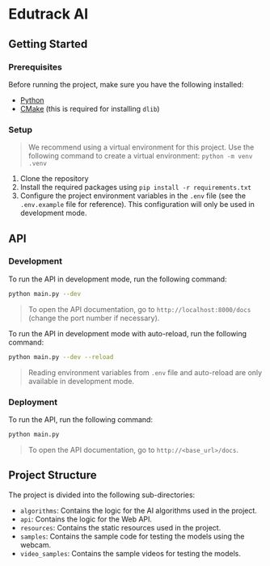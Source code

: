 # Edutrack AI

## Getting Started

### Prerequisites

Before running the project, make sure you have the following installed:
- [Python](https://www.python.org/downloads/)
- [CMake](https://cmake.org/download/) (this is required for installing `dlib`)

### Setup

> We recommend using a virtual environment for this project. Use the following command to create a virtual environment: `python -m venv .venv`

1. Clone the repository
2. Install the required packages using `pip install -r requirements.txt`
3. Configure the project environment variables in the `.env` file (see the `.env.example` file for reference). This configuration will only be used in development mode.

## API

### Development

To run the API in development mode, run the following command:

```bash
python main.py --dev
```

> To open the API documentation, go to `http://localhost:8000/docs` (change the port number if necessary).

To run the API in development mode with auto-reload, run the following command:

```bash
python main.py --dev --reload
```

> Reading environment variables from `.env` file and auto-reload are only available in development mode.

### Deployment

To run the API, run the following command:

```bash
python main.py
```

> To open the API documentation, go to `http://<base_url>/docs`.

## Project Structure

The project is divided into the following sub-directories:
- `algorithms`: Contains the logic for the AI algorithms used in the project.
- `api`: Contains the logic for the Web API.
- `resources`: Contains the static resources used in the project.
- `samples`: Contains the sample code for testing the models using the webcam.
- `video_samples`: Contains the sample videos for testing the models.
